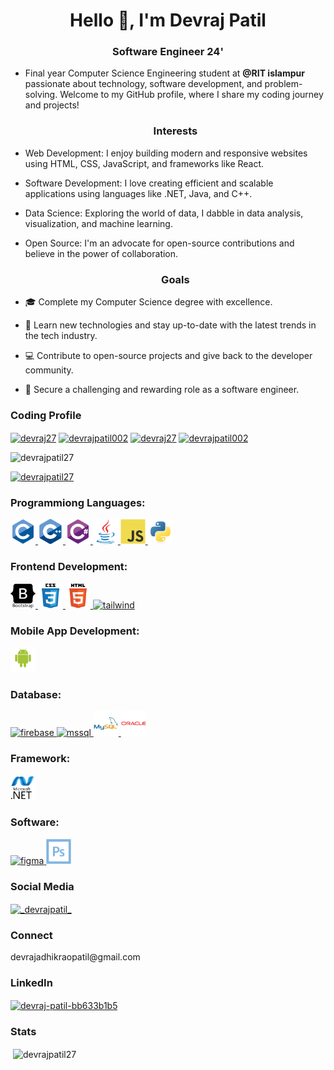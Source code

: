 <h1 align="center">Hello 👋, I'm Devraj Patil</h1>
<h3 align="center">Software Engineer 24'</h3>

- Final year Computer Science Engineering student at **@RIT islampur** passionate about technology, software development, and problem-solving. Welcome to my GitHub profile, where I share my coding journey and projects!
  <h3 align="center">Interests</h3>
- Web Development: I enjoy building modern and responsive websites using HTML, CSS, JavaScript, and frameworks like React.
- Software Development: I love creating efficient and scalable applications using languages like .NET, Java, and C++.
- Data Science: Exploring the world of data, I dabble in data analysis, visualization, and machine learning.
- Open Source: I'm an advocate for open-source contributions and believe in the power of collaboration.
    <h3 align="center">Goals</h3>

- 🎓 Complete my Computer Science degree with excellence.

- 🌱 Learn new technologies and stay up-to-date with the latest trends in the tech industry.

- 💻 Contribute to open-source projects and give back to the developer community.

- 🚀 Secure a challenging and rewarding role as a software engineer.




<h3 align="left">Coding Profile</h3>
<p align="left">
<a href="https://www.leetcode.com/devraj27" target="blank"><img align="center" src="https://raw.githubusercontent.com/rahuldkjain/github-profile-readme-generator/master/src/images/icons/Social/leet-code.svg" alt="devraj27" height="30" width="40" /></a>
<a href="https://auth.geeksforgeeks.org/user/devrajpatil002" target="blank"><img align="center" src="https://raw.githubusercontent.com/rahuldkjain/github-profile-readme-generator/master/src/images/icons/Social/geeks-for-geeks.svg" alt="devrajpatil002" height="30" width="40" /></a>
<a href="https://www.codechef.com/users/devraj27" target="blank"><img align="center" src="https://cdn.jsdelivr.net/npm/simple-icons@3.1.0/icons/codechef.svg" alt="devraj27" height="30" width="40" /></a>
<a href="https://www.hackerrank.com/devrajpatil002" target="blank"><img align="center" src="https://raw.githubusercontent.com/rahuldkjain/github-profile-readme-generator/master/src/images/icons/Social/hackerrank.svg" alt="devrajpatil002" height="30" width="40" /></a>
</p>




<p align="left"> <img src="https://komarev.com/ghpvc/?username=devrajpatil27&label=Profile%20views&color=0e75b6&style=flat" alt="devrajpatil27" /> </p>

<p align="left"> <a href="https://github.com/ryo-ma/github-profile-trophy"><img src="https://github-profile-trophy.vercel.app/?username=devrajpatil27" alt="devrajpatil27" /></a> </p>


<h3 align="left">Programmiong Languages:</h3>
<p align="left"> <a href="https://www.cprogramming.com/" target="_blank" rel="noreferrer"> <img src="https://raw.githubusercontent.com/devicons/devicon/master/icons/c/c-original.svg" alt="c" width="40" height="40"/> </a> <a href="https://www.w3schools.com/cpp/" target="_blank" rel="noreferrer"> <img src="https://raw.githubusercontent.com/devicons/devicon/master/icons/cplusplus/cplusplus-original.svg" alt="cplusplus" width="40" height="40"/> </a> <a href="https://www.w3schools.com/cs/" target="_blank" rel="noreferrer"> <img src="https://raw.githubusercontent.com/devicons/devicon/master/icons/csharp/csharp-original.svg" alt="csharp" width="40" height="40"/> </a> <a href="https://www.java.com" target="_blank" rel="noreferrer"> <img src="https://raw.githubusercontent.com/devicons/devicon/master/icons/java/java-original.svg" alt="java" width="40" height="40"/> </a> <a href="https://developer.mozilla.org/en-US/docs/Web/JavaScript" target="_blank" rel="noreferrer"> <img src="https://raw.githubusercontent.com/devicons/devicon/master/icons/javascript/javascript-original.svg" alt="javascript" width="40" height="40"/> </a> <a href="https://www.python.org" target="_blank" rel="noreferrer"> <img src="https://raw.githubusercontent.com/devicons/devicon/master/icons/python/python-original.svg" alt="python" width="40" height="40"/> </a> </p>


<h3 align="left">Frontend Development:</h3>
<p align="left"> <a href="https://getbootstrap.com" target="_blank" rel="noreferrer"> <img src="https://raw.githubusercontent.com/devicons/devicon/master/icons/bootstrap/bootstrap-plain-wordmark.svg" alt="bootstrap" width="40" height="40"/> </a> <a href="https://www.w3schools.com/css/" target="_blank" rel="noreferrer"> <img src="https://raw.githubusercontent.com/devicons/devicon/master/icons/css3/css3-original-wordmark.svg" alt="css3" width="40" height="40"/> </a> <a href="https://www.w3.org/html/" target="_blank" rel="noreferrer"> <img src="https://raw.githubusercontent.com/devicons/devicon/master/icons/html5/html5-original-wordmark.svg" alt="html5" width="40" height="40"/> </a> <a href="https://tailwindcss.com/" target="_blank" rel="noreferrer"> <img src="https://www.vectorlogo.zone/logos/tailwindcss/tailwindcss-icon.svg" alt="tailwind" width="40" height="40"/> </a> </p>


<h3 align="left">Mobile App Development:</h3>
<p align="left"> <a href="https://developer.android.com" target="_blank" rel="noreferrer"> <img src="https://raw.githubusercontent.com/devicons/devicon/master/icons/android/android-original-wordmark.svg" alt="android" width="40" height="40"/> </a> </p>


<h3 align="left">Database:</h3>
<p align="left"> <a href="https://firebase.google.com/" target="_blank" rel="noreferrer"> <img src="https://www.vectorlogo.zone/logos/firebase/firebase-icon.svg" alt="firebase" width="40" height="40"/> </a> <a href="https://www.microsoft.com/en-us/sql-server" target="_blank" rel="noreferrer"> <img src="https://www.svgrepo.com/show/303229/microsoft-sql-server-logo.svg" alt="mssql" width="40" height="40"/> </a> <a href="https://www.mysql.com/" target="_blank" rel="noreferrer"> <img src="https://raw.githubusercontent.com/devicons/devicon/master/icons/mysql/mysql-original-wordmark.svg" alt="mysql" width="40" height="40"/> </a> <a href="https://www.oracle.com/" target="_blank" rel="noreferrer"> <img src="https://raw.githubusercontent.com/devicons/devicon/master/icons/oracle/oracle-original.svg" alt="oracle" width="40" height="40"/> </a> </p>

<h3 align="left">Framework:</h3>
<p align="left"> <a href="https://dotnet.microsoft.com/" target="_blank" rel="noreferrer"> <img src="https://raw.githubusercontent.com/devicons/devicon/master/icons/dot-net/dot-net-original-wordmark.svg" alt="dotnet" width="40" height="40"/> </a> </p>


<h3 align="left">Software:</h3>
<p align="left"> <a href="https://www.figma.com/" target="_blank" rel="noreferrer"> <img src="https://www.vectorlogo.zone/logos/figma/figma-icon.svg" alt="figma" width="40" height="40"/> </a> <a href="https://www.photoshop.com/en" target="_blank" rel="noreferrer"> <img src="https://raw.githubusercontent.com/devicons/devicon/master/icons/photoshop/photoshop-line.svg" alt="photoshop" width="40" height="40"/> </a> </p>


<h3 align="left">Social Media</h3>
<p align="left">
<a href="https://instagram.com/_devrajpatil_" target="blank"><img align="center" src="https://raw.githubusercontent.com/rahuldkjain/github-profile-readme-generator/master/src/images/icons/Social/instagram.svg" alt="_devrajpatil_" height="30" width="40" /></a>
</p>
<h3 align="left">Connect</h3>
devrajadhikraopatil@gmail.com


<h3 align="left">LinkedIn</h3>
<p align="left">
<a href="https://linkedin.com/in/devraj-patil-bb633b1b5" target="blank"><img align="center" src="https://raw.githubusercontent.com/rahuldkjain/github-profile-readme-generator/master/src/images/icons/Social/linked-in-alt.svg" alt="devraj-patil-bb633b1b5" height="30" width="40" /></a>
</p>






<h3 align="left">Stats</h3>

<p>&nbsp;<img align="center" src="https://github-readme-stats.vercel.app/api?username=devrajpatil27&show_icons=true&locale=en" alt="devrajpatil27" /></p>


